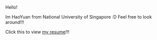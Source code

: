 Hello!

Im HaoYuan from National University of Singapore :D
Feel free to look around!!!

Click this to view [my resume](http://haoyuan90.github.io/Resume/ "My resume")!!!
